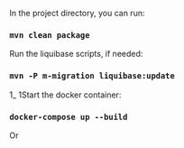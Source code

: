 In the project directory, you can run:

### `mvn clean package`

Run the liquibase scripts, if needed:

### `mvn -P m-migration liquibase:update`

1_ 1Start the docker container:

### `docker-compose up --build`


Or

